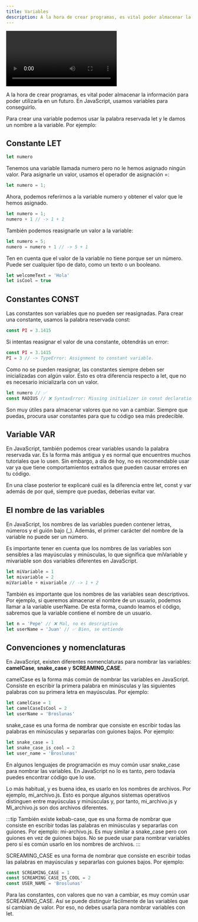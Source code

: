 ```yaml
---
title: Variables
description: A la hora de crear programas, es vital poder almacenar la información para poder utilizarla en un futuro. En JavaScript, usamos variables para conseguirlo.
---
```


<video class="container video" controls>
    <source src="/assets/video/introduccion/variables.mp4" type="video/mp4">
</video>

A la hora de crear programas, es vital poder almacenar la información para poder utilizarla en un futuro. En JavaScript, usamos variables para conseguirlo.

Para crear una variable podemos usar la palabra reservada let y le damos un nombre a la variable. Por ejemplo:

## Constante LET
```js title="Variable LET"
let numero
```

Tenemos una variable llamada numero pero no le hemos asignado ningún valor. Para asignarle un valor, usamos el operador de asignación =:
```js title="Variable LET + Valor"
let numero = 1;
```
Ahora, podemos referirnos a la variable numero y obtener el valor que le hemos asignado.
```js title="Llamar a variable"
let numero = 1;
numero + 1 // -> 1 + 1
```
También podemos reasignarle un valor a la variable:
```js title="Reasignar valor"
let numero = 5;
numero = numero + 1 // -> 5 + 1 
```
Ten en cuenta que el valor de la variable no tiene porque ser un número. Puede ser cualquier tipo de dato, como un texto o un booleano.
```js title="Reasignar valor"
let welcomeText = 'Hola'
let isCool = true
```

## Constantes CONST
Las constantes son variables que no pueden ser reasignadas. Para crear una constante, usamos la palabra reservada const:
```js title="Const"
const PI = 3.1415
```
Si intentas reasignar el valor de una constante, obtendrás un error:
```js title="Reasignar valor"
const PI = 3.1415
PI = 3 // -> TypeError: Assignment to constant variable.
```
Como no se pueden reasignar, las constantes siempre deben ser inicializadas con algún valor. Esto es otra diferencia respecto a let, que no es necesario inicializarla con un valor.
```js title="Dar valor a la variable const"
let numero // ✅
const RADIUS // ❌ SyntaxError: Missing initializer in const declaration
```
Son muy útiles para almacenar valores que no van a cambiar. Siempre que puedas, procura usar constantes para que tu código sea más predecible.

## Variable VAR
En JavaScript, también podemos crear variables usando la palabra reservada var. Es la forma más antigua y es normal que encuentres muchos tutoriales que lo usen. Sin embargo, a día de hoy, no es recomendable usar var ya que tiene comportamientos extraños que pueden causar errores en tu código.

En una clase posterior te explicaré cuál es la diferencia entre let, const y var además de por qué, siempre que puedas, deberías evitar var.

## El nombre de las variables
En JavaScript, los nombres de las variables pueden contener letras, números y el guión bajo (_). Además, el primer carácter del nombre de la variable no puede ser un número.

Es importante tener en cuenta que los nombres de las variables son sensibles a las mayúsculas y minúsculas, lo que significa que miVariable y mivariable son dos variables diferentes en JavaScript.
```js title="Nombres de las variables"
let miVariable = 1
let mivariable = 2
miVariable + mivariable // -> 1 + 2
```
También es importante que los nombres de las variables sean descriptivos. Por ejemplo, si queremos almacenar el nombre de un usuario, podemos llamar a la variable userName. De esta forma, cuando leamos el código, sabremos que la variable contiene el nombre de un usuario.
```js title="Nombres de las variables"
let n = 'Pepe' // ❌ Mal, no es descriptivo
let userName = 'Juan' // ✅ Bien, se entiende
```

## Convenciones y nomenclaturas
En JavaScript, existen diferentes nomenclaturas para nombrar las variables: **camelCase**, **snake_case** y **SCREAMING_CASE**.

camelCase es la forma más común de nombrar las variables en JavaScript. Consiste en escribir la primera palabra en minúsculas y las siguientes palabras con su primera letra en mayúsculas. Por ejemplo:

```js title="camelCase"
let camelCase = 1
let camelCaseIsCool = 2
let userName = 'Broslunas'
```
snake_case es una forma de nombrar que consiste en escribir todas las palabras en minúsculas y separarlas con guiones bajos. Por ejemplo:

```js title="snake_case"
let snake_case = 1
let snake_case_is_cool = 2
let user_name = 'Broslunas'
```
En algunos lenguajes de programación es muy común usar snake_case para nombrar las variables. En JavaScript no lo es tanto, pero todavía puedes encontrar código que lo use.

Lo más habitual, y es buena idea, es usarlo en los nombres de archivos. Por ejemplo, mi_archivo.js. Esto es porque algunos sistemas operativos distinguen entre mayúsculas y minúsculas y, por tanto, mi_archivo.js y Mi_archivo.js son dos archivos diferentes.

:::tip
También existe kebab-case, que es una forma de nombrar que consiste en escribir todas las palabras en minúsculas y separarlas con guiones. Por ejemplo: mi-archivo.js. Es muy similar a snake_case pero con guiones en vez de guiones bajos. No se puede usar para nombrar variables pero sí es común usarlo en los nombres de archivos.
:::

SCREAMING_CASE es una forma de nombrar que consiste en escribir todas las palabras en mayúsculas y separarlas con guiones bajos. Por ejemplo:

```js title="SCREAMING_CASE"
const SCREAMING_CASE = 1
const SCREAMING_CASE_IS_COOL = 2
const USER_NAME = 'Broslunas'
```
Para las constantes, con valores que no van a cambiar, es muy común usar SCREAMING_CASE. Así se puede distinguir fácilmente de las variables que sí cambian de valor. Por eso, no debes usarla para nombrar variables con let.